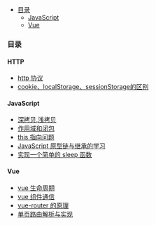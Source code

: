 <!-- START doctoc generated TOC please keep comment here to allow auto update -->
<!-- DON'T EDIT THIS SECTION, INSTEAD RE-RUN doctoc TO UPDATE -->

- [目录](#%E7%9B%AE%E5%BD%95)
  - [JavaScript](#javascript)
  - [Vue](#vue)

<!-- END doctoc generated TOC please keep comment here to allow auto update -->

### 目录

#### HTTP

- [http 协议](./http/http协议.md)
- [cookie、localStorage、sessionStorage的区别](./http/cookie和token认证.md)

#### JavaScript

- [深拷贝,浅拷贝](./js/深拷贝,浅拷贝.md)
- [作用域和闭包](./js/作用域与闭包.md)
- [this 指向问题](./js/this指向问题以及call,apply,bind的区别.md)
- [JavaScript 原型链与继承的学习](./js/js原型链与继承.md)
- [实现一个简单的 sleep 函数](./js/实现一个简单的sleep函数.md)

#### Vue

- [vue 生命周期](./vue/vue生命周期.md)
- [vue 组件通信](./vue/vue组件通信.md)
- [vue-router 的原理](./vue/vue-router.md)
- [单页路由解析与实现](https://github.com/chenqf/frontEndBlog/issues/11)
